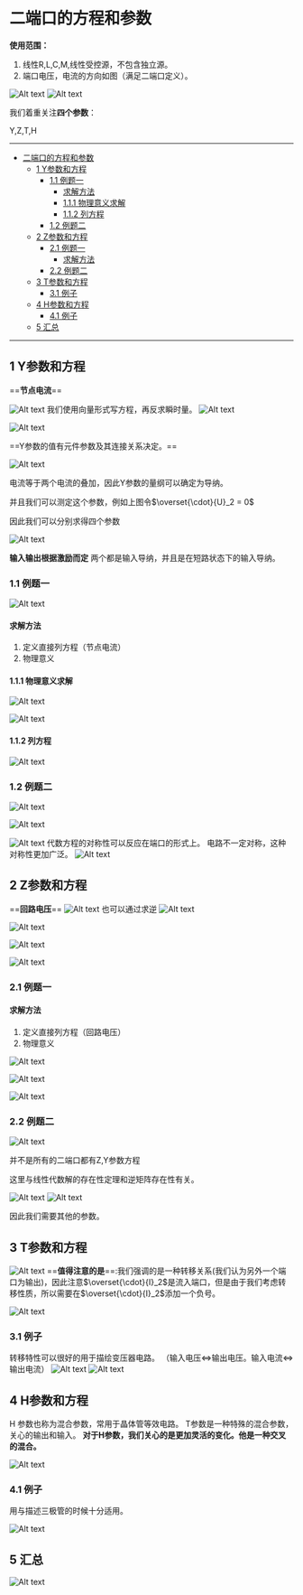 # 二端口的方程和参数  


**使用范围：**
1. 线性R,L,C,M,线性受控源，不包含独立源。
2. 端口电压，电流的方向如图（满足二端口定义）。

![Alt text](image-8.png)
![Alt text](image-9.png)

我们着重关注**四个参数**：

Y,Z,T,H

---



<!-- @import "[TOC]" {cmd="toc" depthFrom=1 depthTo=6 orderedList=false} -->

<!-- code_chunk_output -->

- [二端口的方程和参数](#二端口的方程和参数)
  - [1 Y参数和方程](#1-y参数和方程)
    - [1.1 例题一](#11-例题一)
      - [求解方法](#求解方法)
      - [1.1.1 物理意义求解](#111-物理意义求解)
      - [1.1.2 列方程](#112-列方程)
    - [1.2 例题二](#12-例题二)
  - [2 Z参数和方程](#2-z参数和方程)
    - [2.1 例题一](#21-例题一)
      - [求解方法](#求解方法-1)
    - [2.2 例题二](#22-例题二)
  - [3 T参数和方程](#3-t参数和方程)
    - [3.1 例子](#31-例子)
  - [4 H参数和方程](#4-h参数和方程)
    - [4.1 例子](#41-例子)
  - [5 汇总](#5-汇总)

<!-- /code_chunk_output -->
---

## 1 Y参数和方程  

==**节点电流**==

![Alt text](image-10.png)
我们使用向量形式写方程，再反求瞬时量。
![Alt text](image-11.png)

![Alt text](image-12.png)


==Y参数的值有元件参数及其连接关系决定。==

![Alt text](image-13.png)

电流等于两个电流的叠加，因此Y参数的量纲可以确定为导纳。

并且我们可以测定这个参数，例如上图令$\overset{\cdot}{U}_2 = 0$

因此我们可以分别求得四个参数  

![Alt text](image-14.png)

**输入输出根据激励而定**
两个都是输入导纳，并且是在短路状态下的输入导纳。

### 1.1 例题一

![Alt text](image-16.png)

#### 求解方法

1. 定义直接列方程（节点电流）
2. 物理意义  

#### 1.1.1 物理意义求解

![Alt text](image-17.png)

![Alt text](image-20.png)


#### 1.1.2 列方程

![Alt text](image-21.png)


### 1.2 例题二

![Alt text](image-22.png) 


![Alt text](image-24.png)  

![Alt text](image-25.png)
代数方程的对称性可以反应在端口的形式上。
电路不一定对称，这种对称性更加广泛。
![Alt text](image-26.png)

## 2 Z参数和方程  

==**回路电压**==
![Alt text](image-27.png)
也可以通过求逆
![Alt text](image-28.png)

![Alt text](image-29.png)


![Alt text](image-30.png)

![Alt text](image-31.png)

### 2.1 例题一  

#### 求解方法

1. 定义直接列方程（回路电压）
2. 物理意义 


![Alt text](image-32.png)

![Alt text](image-33.png)  

![Alt text](image-34.png)  

### 2.2 例题二  

![Alt text](image-35.png) 

并不是所有的二端口都有Z,Y参数方程  

这里与线性代数解的存在性定理和逆矩阵存在性有关。

![Alt text](image-37.png)
![Alt text](image-36.png)

因此我们需要其他的参数。

## 3 T参数和方程  

![Alt text](image-39.png)
==**值得注意的是**==:我们强调的是一种转移关系(我们认为另外一个端口为输出)，因此注意$\overset{\cdot}{I}_2$是流入端口，但是由于我们考虑转移性质，所以需要在$\overset{\cdot}{I}_2$添加一个负号。

![Alt text](image-40.png)  

### 3.1 例子

转移特性可以很好的用于描绘变压器电路。
（输入电压$\Leftrightarrow$输出电压。输入电流$\Leftrightarrow$输出电流）
![Alt text](image-42.png)
![Alt text](image-43.png)


## 4 H参数和方程

H 参数也称为混合参数，常用于晶体管等效电路。
T参数是一种特殊的混合参数，关心的输出和输入。
**对于H参数，我们关心的是更加灵活的变化。他是一种交叉的混合。**

![Alt text](image-41.png)

### 4.1 例子 

用与描述三极管的时候十分适用。

![Alt text](image-44.png)

## 5 汇总  


![Alt text](IMG_20231106_140040.jpg)


